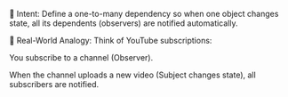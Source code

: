 🎯 Intent:
Define a one-to-many dependency so when one object changes state, all its dependents (observers) are notified automatically.

🤔 Real-World Analogy:
Think of YouTube subscriptions:

You subscribe to a channel (Observer).

When the channel uploads a new video (Subject changes state), all subscribers are notified.